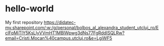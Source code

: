# hello-world
My first repository
https://didatec-my.sharepoint.com/:w:/g/personal/bolbos_al_alexandra_student_utcluj_ro/EclFqMiTIY5KsLlyVVmHT1MBlWpwg3dNs77FgRddISQLRw?email=Cristi.Mocan%40campus.utcluj.ro&e=LgiWF5
